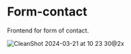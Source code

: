 # Form-contact

Frontend for form of contact.

![CleanShot 2024-03-21 at 10 23 30@2x](https://github.com/SchtroumpfDev/Form-contact/assets/45524200/ed47fa56-f292-43dc-8c35-e45a2127e39f)

